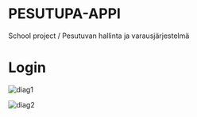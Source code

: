 # PESUTUPA-APPI

School project / Pesutuvan hallinta ja varausjärjestelmä

# Login
![diag1](https://user-images.githubusercontent.com/47896768/145174638-d3cd732b-e96e-42a9-9bc5-c542f661409b.png)

![diag2](https://user-images.githubusercontent.com/47896768/145174622-51a6b40f-e248-4e85-bdb8-03d50a1362eb.png)
